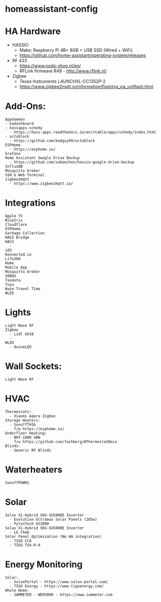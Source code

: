 # homeassistant-config
# HA Hardware
  - HASSIO
    - Make: Raspberry Pi 4B+ 8GB + USB SSD (Wired + WiFi)
    - https://github.com/home-assistant/operating-system/releases
  - RF 433
    - https://www.nodo-shop.nl/en/
    - RFLink firmware R48 - http://www.rflink.nl/
  - Zigbee
    - Texas Instruments LAUNCHXL-CC1352P-2
    - https://www.zigbee2mqtt.io/information/flashing_via_uniflash.html

# Add-Ons:
    Appdaemon
    - hadashboard
    - hassapps-schedy
      - https://hass-apps.readthedocs.io/en/stable/apps/schedy/index.html
    - octoblock
      - https://github.com/badguy99/octoblock
    ESPHome
      - https://esphome.io/
    Grafana
    Home Assistant Google Drive Backup
      - https://github.com/sabeechen/hassio-google-drive-backup
    InfluxDB
    Mosquitto broker
    SSH & Web Terminal
    zigbee2mqtt
      - https://www.zigbee2mqtt.io/

# Integrations
    Apple TV
    BlueIris
    Cloudflare
    ESPHome
    Garbage Collection
    HASS Bridge
    HACS
      -
    iOS
    Konnected.io
    Life360
    Home
    Mobile App
    Mosquitto broker
    SONOS
    Tasmota
    Tuya
    Waze Travel Time
    WLED

# Lights
    Light Wave RF
    Zigbee
      - Lidl GU10
      -
    WLED
      - QuineLED

# Wall Sockets:
    Light Wave RF

# HVAC
    Thermostats:
      - Xiaomi Aqara Zigbee
    Storage Heaters:
      - SonoffTH16
        f/w https://esphome.io/
    Underfloor Heating:
      - BHT-1000 GBW
        f/w https://github.com/fashberg/WThermostatBeca
    Blinds:
      - Generic RF Blinds

# Waterheaters
    SonoffPOWR2

# Solar
    Solax X1-Hybrid SKU-SU5000E Inverter
      - Evolution Ultramax Solar Panels (285w)
      - PylonTech US3000
    Solax X1-Hybrid SKU-SU5000E Inverter
      - LG Chem
    Solar Panel Optimization (No HA integration)
      - TIGO CCA
      - TIGO TS4-R-0

# Energy Monitoring
    Solar:
      - SolaxPortal - https://www.solax-portal.com/
      - TIGO Energy - https://www.tigoenergy.com/
    Whole Home:
      - IAMMETER - WEM3080 - https://www.iammeter.com
